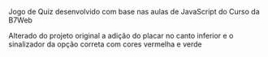 Jogo de Quiz desenvolvido com base nas aulas de JavaScript do Curso da B7Web

Alterado do projeto original a adição do placar no canto inferior e o sinalizador da opção correta com cores vermelha e verde
